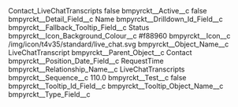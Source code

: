 <?xml version="1.0" encoding="UTF-8"?>
<CustomMetadata xmlns="http://soap.sforce.com/2006/04/metadata" xmlns:xsi="http://www.w3.org/2001/XMLSchema-instance" xmlns:xsd="http://www.w3.org/2001/XMLSchema">
    <label>Contact_LiveChatTranscripts</label>
    <protected>false</protected>
    <values>
        <field>bmpyrckt__Active__c</field>
        <value xsi:type="xsd:boolean">false</value>
    </values>
    <values>
        <field>bmpyrckt__Detail_Field__c</field>
        <value xsi:type="xsd:string">Name</value>
    </values>
    <values>
        <field>bmpyrckt__Drilldown_Id_Field__c</field>
        <value xsi:nil="true"/>
    </values>
    <values>
        <field>bmpyrckt__Fallback_Tooltip_Field__c</field>
        <value xsi:type="xsd:string">Status</value>
    </values>
    <values>
        <field>bmpyrckt__Icon_Background_Colour__c</field>
        <value xsi:type="xsd:string">#f88960</value>
    </values>
    <values>
        <field>bmpyrckt__Icon__c</field>
        <value xsi:type="xsd:string">/img/icon/t4v35/standard/live_chat.svg</value>
    </values>
    <values>
        <field>bmpyrckt__Object_Name__c</field>
        <value xsi:type="xsd:string">LiveChatTranscript</value>
    </values>
    <values>
        <field>bmpyrckt__Parent_Object__c</field>
        <value xsi:type="xsd:string">Contact</value>
    </values>
    <values>
        <field>bmpyrckt__Position_Date_Field__c</field>
        <value xsi:type="xsd:string">RequestTime</value>
    </values>
    <values>
        <field>bmpyrckt__Relationship_Name__c</field>
        <value xsi:type="xsd:string">LiveChatTranscripts</value>
    </values>
    <values>
        <field>bmpyrckt__Sequence__c</field>
        <value xsi:type="xsd:double">110.0</value>
    </values>
    <values>
        <field>bmpyrckt__Test__c</field>
        <value xsi:type="xsd:boolean">false</value>
    </values>
    <values>
        <field>bmpyrckt__Tooltip_Id_Field__c</field>
        <value xsi:nil="true"/>
    </values>
    <values>
        <field>bmpyrckt__Tooltip_Object_Name__c</field>
        <value xsi:nil="true"/>
    </values>
    <values>
        <field>bmpyrckt__Type_Field__c</field>
        <value xsi:nil="true"/>
    </values>
</CustomMetadata>
